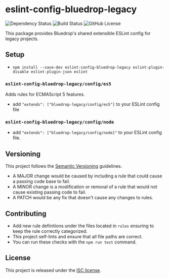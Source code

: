 # eslint-config-bluedrop-legacy

![Dependency Status](https://david-dm.org/CoursePark/eslint-config-bluedrop-legacy.svg)
![Build Status](https://travis-ci.org/CoursePark/eslint-config-bluedrop-legacy.svg?branch=master)
![GitHub License](https://img.shields.io/badge/license-ISC-blue.svg)

This package provides Bluedrop's shared extensible ESLint config for legacy projects.

## Setup

- `npm install --save-dev eslint-config-bluedrop-legacy eslint-plugin-disable eslint-plugin-json eslint`

### `eslint-config-bluedrop-legacy/config/es5`

Adds rules for ECMAScript 5 features.

- add `"extends": ["bluedrop-legacy/config/es5"]` to your ESLint config file

### `eslint-config-bluedrop-legacy/config/node`

- add `"extends": ["bluedrop-legacy/config/node]"` to your ESLint config file.

## Versioning

This project follows the [Semantic Versioning](http://semver.org/) guidelines.
- A MAJOR change would be caused by including a rule that could cause a passing code base to fail.
- A MINOR change is a modification or removal of a rule that would not cause existing passing code to fail.
- A PATCH would be any fix that doesn't cause any changes to rules. 

## Contributing

- Add new rule definitions under the files located in `rules` ensuring to keep the rule correctly categorized.
- This project self-lints and ensure that all file paths are correct.
- You can run these checks with the `npm run test` command.

## License

This project is released under the [ISC license](https://raw.githubusercontent.com/CoursePark/eslint-config-bluedrop-legacy/master/LICENSE).
